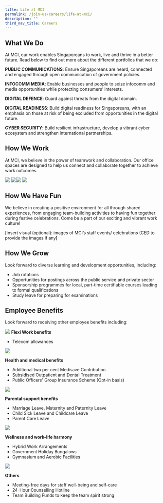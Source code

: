 ```yaml
---
title: Life at MCI
permalink: /join-us/careers/life-at-mci/
description: ""
third_nav_title: Careers
---
```

## What We Do

At MCI, our work enables Singaporeans to work, live and thrive in a better future. Read below to find out more about the different portfolios that we do:

**PUBLIC COMMUNICATIONS**: Ensure Singaporeans are heard, connected and engaged through open communication of government policies.

**INFOCOMM MEDIA**: Enable businesses and people to seize infocomm and media opportunities while protecting consumers’ interests.

**DIGITAL DEFENCE**: Guard against threats from the digital domain.

**DIGITAL READINESS**: Build digital readiness for Singaporeans, with an emphasis on those at risk of being excluded from opportunities in the digital future.

**CYBER SECURITY**: Build resilient infrastructure, develop a vibrant cyber ecosystem and strengthen international partnerships.

## How We Work

At MCI, we believe in the power of teamwork and collaboration. Our office spaces are designed to help us connect and collaborate together to achieve work outcomes.

![](/images/CDD/mci%20office%2001.jpg)
![](/images/CDD/mci%20office%2002.jpg)![](/images/CDD/mci%20office%2003.jpg)
![](/images/CDD/mci%20office%2004.jpg)
## How We Have Fun 

We believe in creating a positive environment for all through shared experiences, from engaging team-building activities to having fun together during festive celebrations. Come be a part of our exciting and vibrant work culture!&nbsp;

[insert visual (optional): images of MCI’s staff events/ celebrations (CED to provide the images if any]

## How We Grow

Look forward to diverse learning and development opportunities, including:

* Job rotations
* Opportunities for postings across the public service and private sector
* Sponsorship programmes for local, part-time certifiable courses leading to formal qualifications
* Study leave for preparing for examinations

## Employee Benefits

Look forward to receiving other employee benefits including:

![](/images/CDD/our-people.png)
**Flexi Work benefits**

* Telecom allowances

![](/images/CDD/health%20%20medical%20benefits.png)

**Health and medical benefits**

*   Additional two per cent Medisave Contribution 
*   Subsidised Outpatient and Dental Treatment
*   Public Officers' Group Insurance Scheme (Opt-in basis)

![](/images/CDD/parental%20support%20benefits.png)

**Parental support benefits**

*   Marriage Leave, Maternity and Paternity Leave
*   Child Sick Leave and Childcare Leave
*   Parent Care Leave

![](/images/CDD/employee-benefits.png)

**Wellness and work-life harmony**

*   Hybrid Work Arrangements
*   Government Holiday Bungalows
*   Gymnasium and Aerobic Facilities

![](/images/CDD/our-culture.png)

**Others**

*   Meeting-free days for staff well-being and self-care
*   24-Hour Counselling Hotline
*   Team Building Funds to keep the team spirit strong